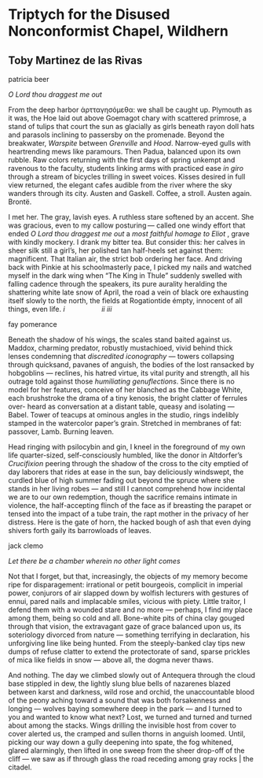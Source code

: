 # Triptych for the Disused Nonconformist Chapel, Wildhern
## Toby Martinez de las Rivas
patricia beer

_O Lord thou draggest me out_


From the deep harbor άρτταγησόμεθα: we shall be caught up.
Plymouth as it was, the Hoe laid out above Goemagot
chary with scattered primrose, a stand of tulips
that court the sun as glacially as girls beneath rayon doll hats
and parasols inclining to passersby on the promenade.
Beyond the breakwater, _Warspite_ between _Grenville_ and _Hood_.
Narrow-eyed gulls with heartrending mews like paramours.
Then Padua, balanced upon its own rubble. Raw colors
returning with the first days of spring unkempt and ravenous
to the faculty, students linking arms with practiced ease
 _in giro_ through a stream of bicycles trilling in sweet voices.
Kisses desired in full view returned, the elegant cafes
audible from the river where the sky wanders through its city.
Austen and Gaskell. Coffee, a stroll. Austen again. Brontë.

I met her. The gray, lavish eyes. A ruthless stare softened
by an accent. She was gracious, even to my callow posturing —
called one windy effort that ended _O Lord thou draggest me out_
a _most faithful homage to Eliot_ , grave with kindly mockery.
I drank my bitter tea. But consider this: her calves in sheer silk
still a girl’s, her polished tan half-heels set against them:
magnificent. That Italian air, the strict bob ordering her face.
And driving back with Pinkie at his schoolmasterly pace,
I picked my nails and watched myself in the dark wing when
“The King in Thule” suddenly swelled with falling cadence
through the speakers, its pure aurality heralding
the shattering white late snow of April, the road a vein
of black ore exhausting itself slowly to the north,
the fields at Rogationtide émpty, innocent of all things, even life.
 _i                   ii
iii_



fay pomerance


Beneath the shadow of hís wings, the scales stand baited against us.
Maddox, charming predator, robustly mustachioed, vivid
behind thick lenses condemning that _discredited iconography_ —
towers collapsing through quicksand, pavanes of anguish,
the bodies of the lost ransacked by hobgoblins —
reclines, his hatred virtue, its vital purity and strength,
all his outrage told against those _humiliating genuflections_.
Since there is no model for her features, conceive of her
blanched as the Cabbage White, each brushstroke the drama
of a tiny kenosis, the bright clatter of ferrules over-
heard as conversation at a distant table, queasy and isolating —
Babel. Tower of teacups at ominous angles in the studio,
rings indelibly stamped in the watercolor paper’s grain.
Stretched in membranes of fat: passover, Lamb. Burning leaven.

Head ringing with psilocybin and gin, I kneel in the foreground
of my own life quarter-sized, self-consciously humbled,
like the donor in Altdorfer’s _Crucifixion_ peering through
the shadow of the cross to the city emptied of day laborers
that rides at ease in the sun, bay deliciously windswept,
the curdled blue of high summer fading
out beyond the spruce where she stands in her living robes —
and still I cannot comprehend how incidental we are
to our own redemption, though the sacrifice remains intimate
in violence, the half-accepting flinch of the face
as if breasting the parapet or tensed into the impact
of a tube train, the rapt mother in the privacy of her distress.
Here is the gate of horn, the hacked bough
of ash that even dying shivers forth gaily its barrowloads of leaves.


jack clemo

_Let there be a chamber wherein no other light comes_


Not that I forget, but that, increasingly, the objects of my memory
become ripe for disparagement: irrational or petit bourgeois,
complicit in imperial power, conjurors of air
slapped down by wolfish lecturers with gestures of ennui,
pared nails and implacable smiles, vicious with piety.
Little traitor, I defend them with a wounded stare and no more —
perhaps, I find my place among them, being so cold and all.
Bone-white pits of china clay gouged through
that vision, the extravagant gaze of grace balanced upon us,
its soteriology divorced from nature — something terrifying
in declaration, his unforgiving line like being hunted.
From the steeply-banked clay tips new dumps of refuse clatter
to extend the protectorate of sand, sparse prickles
of mica like fields in snow — above all, the dogma never thaws.

And nothing. The day we climbed slowly out of Antequera
through the cloud base stippled in dew, the lightly slung blue
bells of nazarenes blazed between karst and darkness,
wild rose and orchid, the unaccountable blood of the peony
aching toward a sound that was both forsakenness and longing —
wolves baying somewhere deep in the park —
and I turned to you and wanted to know what next?
Lost, we turned and turned and turned about among the stacks.
Wings drilling the invisible host from cover to cover
alerted us, the cramped and sullen thorns in anguish loomed.
Until, picking our way down a gully deepening into spate,
the fog whitened, glared alarmingly, then lifted in one sweep
from the sheer drop-off of the cliff — we saw
as if through glass the road receding among gray rocks | the citadel.